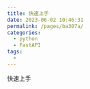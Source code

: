 ```yaml
---
title: 快速上手
date: 2023-06-02 10:46:31
permalink: /pages/ba307a/
categories:
  - python
  - FastAPI
tags:
  - 
---
```


快速上手